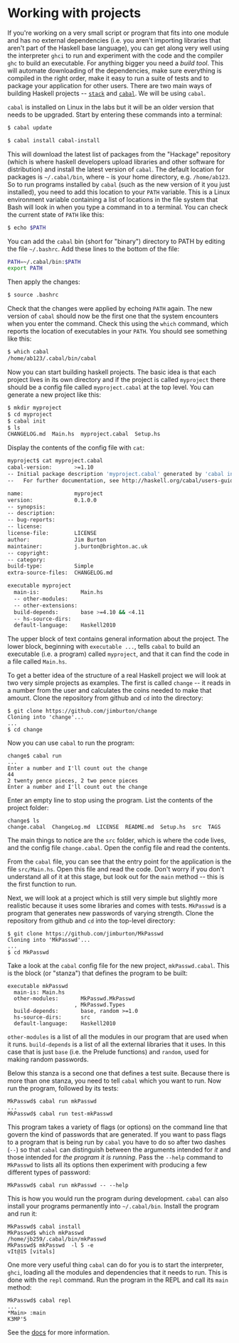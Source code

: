 # Working with projects

If you're working on a very small script or program that fits into one
module and has no external dependencies (i.e. you aren't importing
libraries that aren't part of the Haskell base language), you can get
along very well using the interpreter `ghci` to run and experiment
with the code and the compiler `ghc` to build an executable. For
anything bigger you need a *build tool*. This will automate
downloading of the dependencies, make sure everything is compiled in
the right order, make it easy to run a suite of tests and to package
your application for other users. There are two main ways of building
Haskell projects --
[`stack`](https://docs.haskellstack.org/en/stable/README/) and
[`cabal`](https://www.haskell.org/cabal/). We will be using `cabal`.

`cabal` is installed on Linux in the labs but it will be an older
version that needs to be upgraded. Start by entering these commands
into a terminal:

```bash
$ cabal update

$ cabal install cabal-install
```

This will download the latest list of packages from the "Hackage"
repository (which is where haskell developers upload libraries and
other software for distribution) and install the latest version of
`cabal`. The default location for packages is
`~/.cabal/bin`, where `~` is your home directory,
e.g. `/home/ab123`. So to run programs installed by `cabal` (such as the
new version of it you just installed), you need to
add this location to your `PATH` variable. This is a Linux environment
variable containing a list of locations in the file system that Bash
will look in when you type a command in to a
terminal. You can check the current state of `PATH` like this:

```bash
$ echo $PATH
```

You can add the `cabal` bin (short for "binary") directory to PATH by
editing the file `~/.bashrc`.  Add these lines to the bottom of the
file:

```bash
PATH=~/.cabal/bin:$PATH
export PATH
```

Then apply the changes:

```bash
$ source .bashrc
```

Check that the changes were applied by echoing `PATH` again. The new
version of `cabal` should now be the first one that the system
encounters when you enter the command. Check this using the `which`
command, which reports the location of executables in your `PATH`. You
should see something like this:

```bash
$ which cabal
/home/ab123/.cabal/bin/cabal
```

Now you can start building haskell projects. The
basic idea is that each project lives in its own directory and if the
project is called `myproject` there should be a config file called `myproject.cabal`
at the top level. You can generate a new project like this:

```bash
$ mkdir myproject
$ cd myproject
$ cabal init
$ ls
CHANGELOG.md  Main.hs  myproject.cabal  Setup.hs
```

Display the contents of the config file with `cat`:

```bash
myproject$ cat myproject.cabal 
cabal-version:       >=1.10
-- Initial package description 'myproject.cabal' generated by 'cabal init'.
--   For further documentation, see http://haskell.org/cabal/users-guide/

name:                myproject
version:             0.1.0.0
-- synopsis:
-- description:
-- bug-reports:
-- license:
license-file:        LICENSE
author:              Jim Burton
maintainer:          j.burton@brighton.ac.uk
-- copyright:
-- category:
build-type:          Simple
extra-source-files:  CHANGELOG.md

executable myproject
  main-is:             Main.hs
  -- other-modules:
  -- other-extensions:
  build-depends:       base >=4.10 && <4.11
  -- hs-source-dirs:
  default-language:    Haskell2010

```

The upper block of text contains general information about the
project. The lower block, beginning with `executable ...`, tells
`cabal` to build an executable (i.e. a program) called `myproject`,
and that it can find the code in a file called `Main.hs`.

To get a better idea of the structure of a real Haskell project we
will look at two very simple projects as examples. The first is called
`change` -- it reads in a number from the user and calculates the
coins needed to make that amount. Clone the repository from github and
`cd` into the directory:

```
$ git clone https://github.com/jimburton/change
Cloning into 'change'...
...
$ cd change
```

Now you can use `cabal` to run the program:

```
change$ cabal run
...
Enter a number and I'll count out the change
44
2 twenty pence pieces, 2 two pence pieces
Enter a number and I'll count out the change

```

Enter an empty line to stop using the program. List the contents of the
project folder:

```
change$ ls
change.cabal  ChangeLog.md  LICENSE  README.md  Setup.hs  src  TAGS
```
The main things to notice are the `src` folder, which is where the code
lives, and the config file `change.cabal`. Open the config file and read the contents. 

From the `cabal` file, you can see that the entry point for the
application is the file `src/Main.hs`. Open this file and read the
code. Don't worry if you don't understand all of it at this stage, but
look out for the `main` method -- this is the first function to run.


Next, we will look at a project which is still very simple but
slightly more realistic because it uses some libraries and comes with
tests. `MkPasswd` is a program that generates new passwords of varying
strength. Clone the repository from github and `cd` into the top-level
directory:

```
$ git clone https://github.com/jimburton/MkPasswd
Cloning into 'MkPasswd'...
...
$ cd MkPasswd
```

Take a look at the `cabal` config file for the new project,
`mkPasswd.cabal`. This is the block (or "stanza") that defines the program to be built:

```
executable mkPasswd
  main-is: Main.hs             
  other-modules:       MkPasswd.MkPasswd
                     , MkPasswd.Types
  build-depends:       base, random >=1.0 
  hs-source-dirs:      src
  default-language:    Haskell2010

```

`other-modules` is a list of all the modules in our program that are
used when it runs. `build-depends` is a list of all the external
libraries that it uses. In this case that is just `base` (i.e. the
Prelude functions) and `random`, used for making random
passwords. 

Below this stanza is a second one that defines a test suite. Because
there is more than one stanza, you need to tell `cabal` which you want
to run. Now run the program, followed by its tests:


```
MkPasswd$ cabal run mkPasswd
...
MkPasswd$ cabal run test-mkPasswd
```

This program takes a variety of flags (or options) on the command line that govern
the kind of passwords that are generated. If you want to pass flags to
a program that is being run by `cabal` you have to do so after two
dashes (`--`) so that `cabal` can distinguish between the arguments
intended for *it* and those intended for *the program it is running*. Pass
the `--help` command to `MkPasswd` to lists all its options then
experiment with producing a few different types of password:

```
MkPasswd$ cabal run mkPasswd -- --help
```

This is how you would run the program during development. `cabal` can
also install your programs permanently into `~/.cabal/bin`. Install
the program and run it:

```
MkPasswd$ cabal install
MkPasswd$ which mkPasswd
/home/jb259/.cabal/bin/mkPasswd
MkPasswd$ mkPasswd  -l 5 -e
vIt@15 [vitals] 
```

One more very useful thing `cabal` can do for you is to start the interpreter, `ghci`,
loading all the modules and dependencies that it needs to run. This is done with the `repl`
command. Run the program in the REPL and call its `main` method:

```
MkPasswd$ cabal repl
...
*Main> :main
K3MP'5
```

See the
[docs](https://www.haskell.org/cabal/users-guide/developing-packages.html)
for more information.
